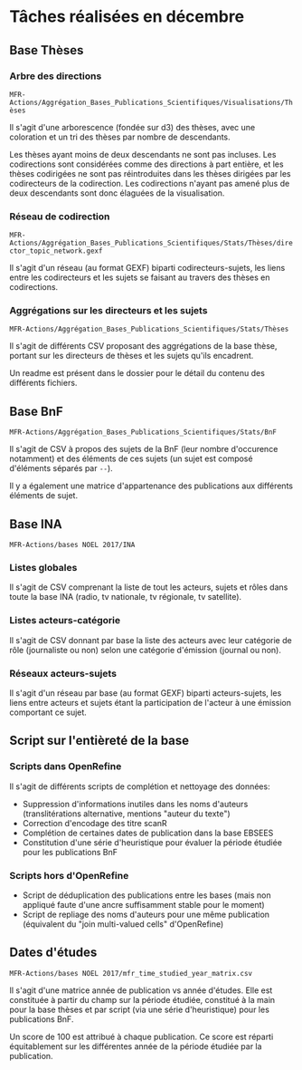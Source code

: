 # Tâches réalisées en décembre

## Base Thèses

### Arbre des directions

`MFR-Actions/Aggrégation_Bases_Publications_Scientifiques/Visualisations/Thèses`

Il s'agit d'une arborescence (fondée sur d3) des thèses, avec une coloration
et un tri des thèses par nombre de descendants.

Les thèses ayant moins de deux descendants ne sont pas incluses.
Les codirections sont considérées comme des directions à part entière,
et les thèses codirigées ne sont pas réintroduites dans les thèses dirigées
par les codirecteurs de la codirection.
Les codirections n'ayant pas amené plus de deux descendants sont donc élaguées
de la visualisation.

### Réseau de codirection

`MFR-Actions/Aggrégation_Bases_Publications_Scientifiques/Stats/Thèses/director_topic_network.gexf`

Il s'agit d'un réseau (au format GEXF) biparti codirecteurs-sujets, les liens
entre les codirecteurs et les sujets se faisant au travers des thèses en codirections.

### Aggrégations sur les directeurs et les sujets

`MFR-Actions/Aggrégation_Bases_Publications_Scientifiques/Stats/Thèses`

Il s'agit de différents CSV proposant des aggrégations de la base thèse,
portant sur les directeurs de thèses et les sujets qu'ils encadrent.

Un readme est présent dans le dossier pour le détail du contenu des différents fichiers.

## Base BnF

`MFR-Actions/Aggrégation_Bases_Publications_Scientifiques/Stats/BnF`

Il s'agit de CSV à propos des sujets de la BnF (leur nombre d'occurence notamment)
et des éléments de ces sujets (un sujet est composé d'éléments séparés par `--`).

Il y a également une matrice d'appartenance des publications aux différents éléments de sujet.

## Base INA

`MFR-Actions/bases NOEL 2017/INA`

### Listes globales

Il s'agit de CSV comprenant la liste de tout les acteurs, sujets et rôles
dans toute la base INA (radio, tv nationale, tv régionale, tv satellite).

### Listes acteurs-catégorie

Il s'agit de CSV donnant par base la liste des acteurs avec leur catégorie de rôle
(journaliste ou non) selon une catégorie d'émission (journal ou non).

### Réseaux acteurs-sujets

Il s'agit d'un réseau par base (au format GEXF) biparti acteurs-sujets, les liens
entre acteurs et sujets étant la participation de l'acteur à une émission
comportant ce sujet.


## Script sur l'entièreté de la base

### Scripts dans OpenRefine

Il s'agit de différents scripts de complétion et nettoyage des données:

- Suppression d'informations inutiles dans les noms d'auteurs (translitérations alternative, mentions "auteur du texte")
- Correction d'encodage des titre scanR
- Complétion de certaines dates de publication dans la base EBSEES
- Constitution d'une série d'heuristique pour évaluer la période étudiée pour les publications BnF

### Scripts hors d'OpenRefine

- Script de déduplication des publications entre les bases (mais non appliqué faute d'une ancre suffisamment stable pour le moment)
- Script de repliage des noms d'auteurs pour une même publication (équivalent du "join multi-valued cells" d'OpenRefine)

## Dates d'études

`MFR-Actions/bases NOEL 2017/mfr_time_studied_year_matrix.csv`

Il s'agit d'une matrice année de publication vs année d'études.
Elle est constituée à partir du champ sur la période étudiée, constitué à la main
pour la base thèses et par script (via une série d'heuristique) pour les publications BnF.

Un score de 100 est attribué à chaque publication. Ce score est réparti équitablement
sur les différentes année de la période étudiée par la publication.